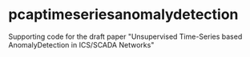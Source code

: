 # pcaptimeseriesanomalydetection
Supporting code for the draft paper "Unsupervised Time-Series based AnomalyDetection in ICS/SCADA Networks"
